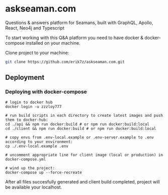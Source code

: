 # askseaman.com

Questions &amp; answers platform for Seamans, built with GraphQL, Apollo, React, Neo4j and Typescript

To start working with this Q&A platform you need to have docker & docker-compose installed on your machine.

Clone project to your machine:
```sh
git clone https://github.com/erik7z/askseaman.com.git
```

## Deployment

### Deploying with docker-compose

```shell
# login to docker hub
docker login -u zzzloy777

# run build scripts in each directory to create latest images and push them to docker-hub:
cd ./api && npm run docker:build # or npm run docker:build:local
cd ./client && npm run docker:build # or npm run docker:build:local

# copy envs from .env-local.example or .env-server.example to .env according to your environment:
cp ./.env-local.example .env

# uncomment appropriate line for client image (local or production) in docker-compose.yml

# wind up the project:
docker-compose up --force-recreate 
```

After all files succesfully generated and client build completed, project will be available your localhost.


